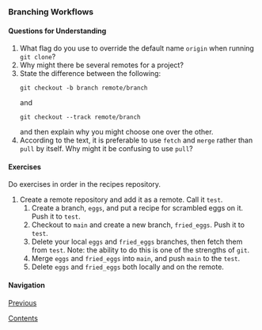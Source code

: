 ### Branching Workflows

#### Questions for Understanding
1. What flag do you use to override the default name `origin` when running
   `git clone`?
1. Why might there be several remotes for a project?
1. State the difference between the following:
   ```
   git checkout -b branch remote/branch
   ```
   and
   ```
   git checkout --track remote/branch
   ```
   and then explain why you might choose one over the other.
1. According to the text, it is preferable to use `fetch` and `merge`
   rather than `pull` by itself.
   Why might it be confusing to use `pull`?

#### Exercises
Do exercises in order in the recipes repository.
1. Create a remote repository and add it as a remote.
   Call it `test`.
   1. Create a branch, `eggs`, and put a recipe for scrambled eggs on it.
      Push it to `test`.
   1. Checkout to `main` and create a new branch, `fried_eggs`.
      Push it to `test`.
   1. Delete your local `eggs` and `fried_eggs` branches, then fetch them
      from `test`.
      Note: the ability to do this is one of the strengths of `git`.
   1. Merge `eggs` and `fried_eggs` into `main`, and push `main` to the
      `test`.
   1. Delete `eggs` and `fried_eggs` both locally and on the remote.
  
#### Navigation
[Previous][c3_4]

[Contents][c2]

[c3_4]: <chapter_3_4.md>
[c2]: <../pro_git_supplement.md>

